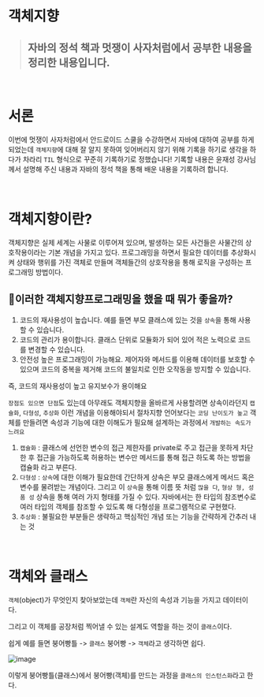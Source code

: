 # 객체지향
>## 자바의 정석 책과 멋쟁이 사자처럼에서 공부한 내용을 정리한 내용입니다.
&nbsp;
# 서론
이번에 멋쟁이 사자처럼에서 안드로이드 스쿨을 수강하면서 자바에 대하여 공부를 하게 되었는데 `객체지향`에 대해 잘 알지 못하여 잊어버리지 않기 위해 기록을 하기로 생각을 하다가 차라리 `TIL` 형식으로 꾸준히 기록하기로 정했습니다!
기록할 내용은 윤재성 강사님께서 설명해 주신 내용과 자바의 정석 책을 통해 배운 내용을 기록하려 합니다.

&nbsp;
# 객체지향이란?
객체지향은 실제 세계는 사물로 이루어져 있으며, 발생하는 모든 사건들은 사물간의 상호작용이라는 기본 개념을 가지고 있다.
프로그래밍을 하면서 필요한 데이터를 추상화시켜 상태와 행위를 가진 객체로 만들며 객체들간의 상호작용을 통해 로직을 구성하는 프로그래밍 방법이다.

## 📌이러한 객체지향프로그래밍을 했을 때 뭐가 좋을까?
1. 코드의 재사용성이 높습니다. 예를 들면 부모 클래스에 있는 것을 `상속`을 통해 사용할 수 있습니다.
2. 코드의 관리가 용이합니다. 클래스 단위로 모듈화가 되어 있어 적은 노력으로 코드를 변경할 수 있습니다.
3. 안전성 높은 프로그래밍이 가능해요. 제어자와 메서드를 이용해 데이터를 보호할 수 있으며 코드의 중복을 제거해 코드의 불일치로 인한 오작동을 방지할 수 있습니다.

즉, 코드의 재사용성이 높고 유지보수가 용이해요

`장점도 있으면 단점`도 있는데 아무래도 객체지향을 올바르게 사용할려면 상속이라던지 `캡슐화`, `다형성`, `추상화` 이런 개념을 이용해야되서 절차지향 언어보다는 `코딩 난이도가 높고` 객체를 만들려면 속성과 기능에 대한 이해도가 필요해 설계하는 과정에서 `개발하는 속도가 느려요`

1. `캡슐화` : 클래스에 선언한 변수의 접근 제한자를 private로 주고 접근을 못하게 차단 한 후 접근을 가능하도록 허용하는 변수만 메서드를 통해 접근 하도록 하는 방법을 캡슐화 라고 부른다.
2. `다형성` : `상속`에 대한 이해가 필요한데 간단하게 상속은 부모 클래스에게 메서드 혹은 변수를 물려받는 개념이다. 그리고 이 `상속`을 통해 이름 뜻 처럼 `많을 다`, `형상 형, 성품 성` 상속을 통해 여러 가지 형태를 가질 수 있다. 자바에서는 한 타입의 참조변수로 여러 타입의 객체를 참조할 수 있도록 해 다형성을 프로그램적으로 구현했다.
3. `추상화` : 불필요한 부분들은 생략하고 핵심적인 개념 또는 기능을 간략하게 간추러 내는 것
    


&nbsp;
# 객체와 클래스
`객체`(object)가 무엇인지 찾아보았는데 `객체`란 자신의 속성과 기능을 가지고 데이터이다.

그리고 이 객체를 공장처럼 찍어낼 수 있는 설계도 역할을 하는 것이  `클래스`이다. 

쉽게 예를 들면 붕어빵틀 -> `클래스` 붕어빵 -> `객체`라고 생각하면 쉽다.

![image](https://user-images.githubusercontent.com/76811495/236500661-cc9ddaae-45c6-4460-990c-0432b45c4ee6.png)

이렇게 붕어빵틀(클래스)에서 붕어빵(객체)를 만드는 과정을 `클래스의 인스턴스화`라고 한다.

